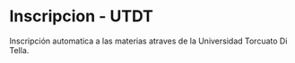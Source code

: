 # Inscripcion - UTDT
 Inscripción automatica a las materias atraves de la Universidad Torcuato Di Tella.
